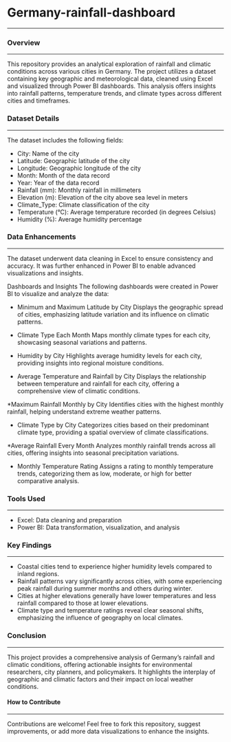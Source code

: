 # Germany-rainfall-dashboard
--- 
### Overview
---

This repository provides an analytical exploration of rainfall and climatic conditions across various cities in Germany. 
The project utilizes a dataset containing key geographic and meteorological data, cleaned using Excel and visualized through Power BI dashboards. 
This analysis offers insights into rainfall patterns, temperature trends, and climate types across different cities and timeframes.


### Dataset Details
---
The dataset includes the following fields:

* City: Name of the city
* Latitude: Geographic latitude of the city
* Longitude: Geographic longitude of the city
* Month: Month of the data record
* Year: Year of the data record
* Rainfall (mm): Monthly rainfall in millimeters
* Elevation (m): Elevation of the city above sea level in meters
* Climate_Type: Climate classification of the city
* Temperature (°C): Average temperature recorded (in degrees Celsius)
* Humidity (%): Average humidity percentage


### Data Enhancements
---
The dataset underwent data cleaning in Excel to ensure consistency and accuracy. It was further enhanced in Power BI to enable advanced visualizations and insights.

Dashboards and Insights
The following dashboards were created in Power BI to visualize and analyze the data:

* Minimum and Maximum Latitude by City
Displays the geographic spread of cities, emphasizing latitude variation and its influence on climatic patterns.

* Climate Type Each Month
Maps monthly climate types for each city, showcasing seasonal variations and patterns.

* Humidity by City
Highlights average humidity levels for each city, providing insights into regional moisture conditions.

* Average Temperature and Rainfall by City
Displays the relationship between temperature and rainfall for each city, offering a comprehensive view of climatic conditions.

*Maximum Rainfall Monthly by City
Identifies cities with the highest monthly rainfall, helping understand extreme weather patterns.

* Climate Type by City
Categorizes cities based on their predominant climate type, providing a spatial overview of climate classifications.

*Average Rainfall Every Month
Analyzes monthly rainfall trends across all cities, offering insights into seasonal precipitation variations.

* Monthly Temperature Rating
Assigns a rating to monthly temperature trends, categorizing them as low, moderate, or high for better comparative analysis.


### Tools Used
---
* Excel: Data cleaning and preparation
* Power BI: Data transformation, visualization, and analysis


### Key Findings
---
* Coastal cities tend to experience higher humidity levels compared to inland regions.
* Rainfall patterns vary significantly across cities, with some experiencing peak rainfall during summer months and others during winter.
* Cities at higher elevations generally have lower temperatures and less rainfall compared to those at lower elevations.
* Climate type and temperature ratings reveal clear seasonal shifts, emphasizing the influence of geography on local climates.


### Conclusion
---
This project provides a comprehensive analysis of Germany’s rainfall and climatic conditions, offering actionable insights for environmental researchers, city planners, and policymakers. 
It highlights the interplay of geographic and climatic factors and their impact on local weather conditions.


#### How to Contribute
---
Contributions are welcome! Feel free to fork this repository, suggest improvements, or add more data visualizations to enhance the insights.






